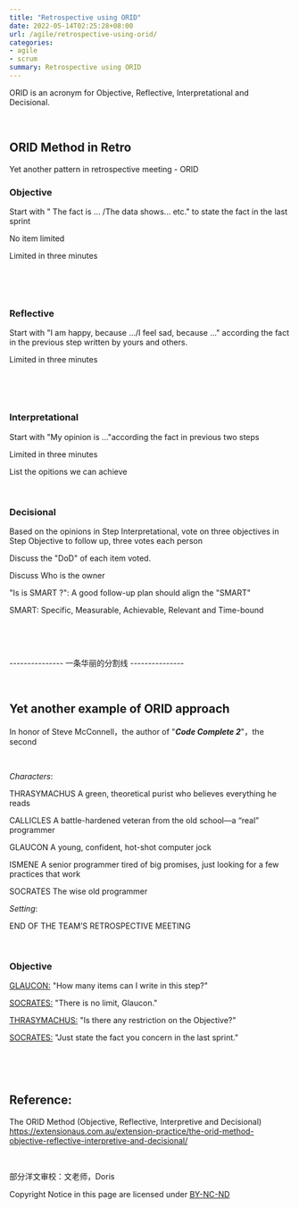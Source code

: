 ```yaml
---
title: "Retrospective using ORID"
date: 2022-05-14T02:25:28+08:00
url: /agile/retrospective-using-orid/
categories:
- agile
- scrum
summary: Retrospective using ORID 
---
```


ORID is an acronym for Objective, Reflective, Interpretational and Decisional.  

​      

## ORID Method in Retro    

Yet another pattern in retrospective meeting - ORID



### Objective

Start with " The fact is ... /The data shows... etc." to state the fact in the last sprint

No item limited

Limited in three minutes

​    

​    


### Reflective

Start with "I am happy, because .../I feel sad, because ..." according the fact in the previous step written by yours and others.

Limited in three minutes

​    

​    

### Interpretational

Start with "My opinion is ..."according the fact in previous two steps

Limited in three minutes

List the opitions we can achieve 

​    

### Decisional

Based on the opinions in Step Interpretational, vote on three objectives in Step Objective to follow up, three votes each person

Discuss the "DoD" of each item voted.

Discuss Who is the owner

"Is is SMART ?": A good follow-up plan should align the "SMART"

SMART: Specific, Measurable, Achievable, Relevant and Time-bound

​      

​      

--------------- 一条华丽的分割线 --------------- 

​      

## Yet another example of ORID approach       



In honor of Steve McConnell，the author of "***Code Complete 2***"，the second   

​      

*Characters*: 

THRASYMACHUS A green, theoretical purist who believes everything he reads 

CALLICLES A battle-hardened veteran from the old school—a “real” programmer 

GLAUCON A young, confident, hot-shot computer jock 

ISMENE A senior programmer tired of big promises, just looking for a few practices that work 

SOCRATES The wise old programmer  

*Setting*: 

END OF THE TEAM’S RETROSPECTIVE MEETING

​     

### Objective     

<u>GLAUCON:</u> "How many items can I write in this step?"

<u>SOCRATES:</u> "There is no limit, Glaucon."

<u>THRASYMACHUS:</u> "Is there any restriction on the Objective?"

<u>SOCRATES:</u> "Just state the fact you concern in the last sprint."

​    

​    

## Reference:

The ORID Method (Objective, Reflective, Interpretive and Decisional)  
https://extensionaus.com.au/extension-practice/the-orid-method-objective-reflective-interpretive-and-decisional/  

​      

部分洋文审校：文老师，Doris      

Copyright Notice in this page are licensed under [BY-NC-ND](https://creativecommons.org/licenses/by-nc-nd/4.0/deed.en) 

